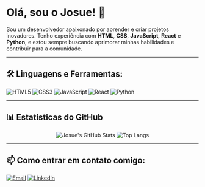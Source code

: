 # Olá, sou o Josue! 👋

Sou um desenvolvedor apaixonado por aprender e criar projetos inovadores. Tenho experiência com **HTML**, **CSS**, **JavaScript**, **React** e **Python**, e estou sempre buscando aprimorar minhas habilidades e contribuir para a comunidade.

---

## 🛠️ Linguagens e Ferramentas:
<div>
  <img src="https://img.shields.io/badge/-HTML5-%23E34F26?style=flat&logo=html5&logoColor=white" alt="HTML5"/>
  <img src="https://img.shields.io/badge/-CSS3-%231572B6?style=flat&logo=css3" alt="CSS3"/>
  <img src="https://img.shields.io/badge/-JavaScript-%23F7DF1E?style=flat&logo=javascript&logoColor=black" alt="JavaScript"/>
  <img src="https://img.shields.io/badge/-React-%23282C34?style=flat&logo=react" alt="React"/>
  <img src="https://img.shields.io/badge/-Python-%233776AB?style=flat&logo=python&logoColor=white" alt="Python"/>
</div>

---

## 📊 Estatísticas do GitHub
<p align="center">
  <img src="https://github-readme-stats.vercel.app/api?username=Joso026&show_icons=true&theme=radical" alt="Josue's GitHub Stats" />
  <img src="https://github-readme-stats.vercel.app/api/top-langs/?username=Joso026&layout=compact&theme=radical" alt="Top Langs" />
</p>

---

## 📫 Como entrar em contato comigo:
<div>
  <a href="mailto:josuebragasantos159@gmail.com"><img src="https://img.shields.io/badge/-Email-%23D14836?style=flat&logo=gmail&logoColor=white" alt="Email" /></a>
  <a href="https://www.linkedin.com/in/josuebragasantos"><img src="https://img.shields.io/badge/-LinkedIn-%230077B5?style=flat&logo=linkedin&logoColor=white" alt="LinkedIn" /></a>
</div>
